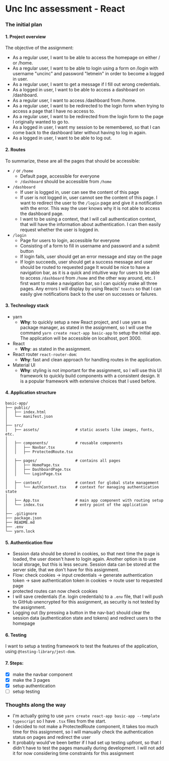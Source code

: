 # Unc Inc assessment - React
### The initial plan
#### 1. Project overview
The objective of the assignment:
- As a regular user, I want to be able to access the homepage on either / or /home.
- As a regular user, I want to be able to login using a form on /login with username "uncinc" and password "letmein" in order to become a logged in user.
- As a regular user, I want to get a message if I fill out wrong credentials.
- As a logged in user, I want to be able to access a dashboard on /dashboard.
- As a regular user, I want to access /dashboard from /home.
- As a regular user, I want to be redirected to the login form when trying to access a page that I have no access to.
- As a regular user, I want to be redirected from the login form to the page I originally wanted to go to.
- As a logged in user, I want my session to be remembered, so that I can come back to the dashboard later without having to log in again.
- As a logged in user, I want to be able to log out.
#### 2. Routes
To summarize, these are all the pages that should be accessible:
- `/` or `/home`
	- Default page, accessible for everyone
	- `/dashboard` should be accessible from `/home`
-  `/dashboard`
	- If user is logged in, user can see the content of this page
	- If user is not logged in, user cannot see the content of this page.  I want to redirect the user to the `/login` page and give it a notification with the error. This way the user knows why it is not able to access the dashboard page.
	- I want to be using a context, that I will call authentication context, that will have the information about authentication. I can then easily request whether the user is logged in.
- `/login`
	- Page for users to login, accessible for everyone
	- Consisting of a form to fill in username and password and a submit button
	- If login fails, user should get an error message and stay on the page
	- If login succeeds, user should get a success message and user should be routed to requested page
It would be nice to have a navigation bar, as it is a quick and intuitive way for users to be able to access `/dashboard` from `/home` and the other way around, etc. I first want to make a navigation bar, so I can quickly make all three pages.
Any errors I will display by using Reacts' `toasts` so that I can easily give notifications back to the user on successes or failures.
#### 3. Technology stack
- yarn
	- **Why**: to quickly setup a new React project, and I use yarn as package manager, as stated in the assignment, so I will use the command `yarn create react-app basic-app` to setup the initial app. The application will be accessible on localhost, port 3000.
- React
	- **Why**: as stated in the assignment.
- React router `react-router-dom`:
	- **Why**: fast and clean approach for handling routes in the application.
- Material UI
	- **Why**: styling is not important for the assignment, so I will use this UI framework to quickly build components with a consistent design. It is a popular framework with extensive choices that I used before.
#### 4. Application structure
```
basic-app/
├── public/
│   ├── index.html
│   └── manifest.json
│
├── src/
│   ├── assets/                # static assets like images, fonts, etc.
│
│   ├── components/            # reusable components
│   │   ├── Navbar.tsx
│   │   ├── ProtectedRoute.tsx
│
│   ├── pages/                 # contains all pages
│   │   ├── HomePage.tsx
│   │   ├── DashboardPage.tsx
│   │   └── LoginPage.tsx
│
│   ├── context/               # context for global state management
│   │   └── AuthContext.tsx    # context for managing authentication state
│
│   ├── App.tsx                # main app component with routing setup
│   └── index.tsx              # entry point of the application
│
├── .gitignore
├── package.json
├── README.md
├── .env
└── yarn.lock 
```
#### 5. Authentication flow
- Session data should be stored in cookies, so that next time the page is loaded, the user doesn't have to login again. Another option is to use local storage, but this is less secure. Session data can be stored at the server side, that we don't have for this assignment.
- Flow: check cookies -> input credentials -> generate authentication token -> save authentication token in cookies -> route user to requested page
- protected routes can now check cookies
- I will save credentials (f.e. login credentials) to a `.env` file, that I will push to GitHub unencrypted for this assignment, as security is not tested by the assignment.
- Logging out (by pressing a button in the nav-bar) should clear the session data (authentication state and tokens) and redirect users to the homepage
#### 6. Testing
I want to setup a testing framework to test the features of the application, using `@testing-library/jest-dom`.
#### 7. Steps:
- [x] make the navbar component
- [x] make the 3 pages
- [x] setup authentication
- [ ] setup testing
### Thoughts along the way
- I'm actually going to use `yarn create react-app basic-app --template typescript` so I have `.tsx` files from the start.
- I decided to not make a ProtectedRoute component, it takes too much time for this assignment, so I will manually check the authentication status on pages and redirect the user
- It probably would've been better if I had set up testing upfront, so that I didn't have to test the pages manually during development. I will not add it for now considering time constraints for this assignment
